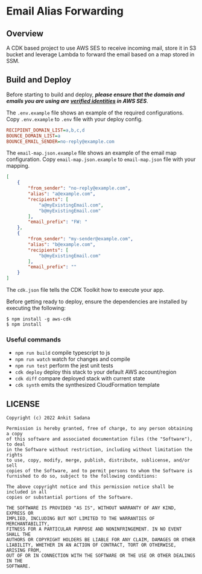 # Email Alias Forwarding

## Overview

A CDK based project to use AWS SES to receive incoming mail, store it in S3 bucket and leverage Lambda to forward the email based on a map stored in SSM.

<!-- INSERT ARCHITECTURE DIAGRAM -->

## Build and Deploy

Before starting to build and deploy, ***please ensure that the domain and emails you are using are [verified identities] in AWS SES***.

The `.env.example` file shows an example of the required configurations. Copy `.env.example` to `.env` file with your deploy config.

```ini
RECIPIENT_DOMAIN_LIST=a,b,c,d
BOUNCE_DOMAIN_LIST=a
BOUNCE_EMAIL_SENDER=no-reply@example.com
```


The `email-map.json.example` file shows an example of the email map configuration. Copy `email-map.json.example` to `email-map.json` file with your mapping.

```json
[
    {
        "from_sender": "no-reply@example.com",
        "alias": "a@example.com",
        "recipients": [
            "a@myExistingEmail.com",
            "b@myExistingEmail.com"
        ],
        "email_prefix": "FW: "
    },
    {
        "from_sender": "my-sender@example.com",
        "alias": "b@example.com",
        "recipients": [
            "b@myExistingEmail.com"
        ],
        "email_prefix": ""
    }
]
```

The `cdk.json` file tells the CDK Toolkit how to execute your app.

Before getting ready to deploy, ensure the dependencies are installed by executing the following:

```
$ npm install -g aws-cdk
$ npm install
```

### Useful commands

* `npm run build`   compile typescript to js
* `npm run watch`   watch for changes and compile
* `npm run test`    perform the jest unit tests
* `cdk deploy`      deploy this stack to your default AWS account/region
* `cdk diff`        compare deployed stack with current state
* `cdk synth`       emits the synthesized CloudFormation template

## LICENSE

```
Copyright (c) 2022 Ankit Sadana

Permission is hereby granted, free of charge, to any person obtaining a copy
of this software and associated documentation files (the "Software"), to deal
in the Software without restriction, including without limitation the rights
to use, copy, modify, merge, publish, distribute, sublicense, and/or sell
copies of the Software, and to permit persons to whom the Software is
furnished to do so, subject to the following conditions:

The above copyright notice and this permission notice shall be included in all
copies or substantial portions of the Software.

THE SOFTWARE IS PROVIDED "AS IS", WITHOUT WARRANTY OF ANY KIND, EXPRESS OR
IMPLIED, INCLUDING BUT NOT LIMITED TO THE WARRANTIES OF MERCHANTABILITY,
FITNESS FOR A PARTICULAR PURPOSE AND NONINFRINGEMENT. IN NO EVENT SHALL THE
AUTHORS OR COPYRIGHT HOLDERS BE LIABLE FOR ANY CLAIM, DAMAGES OR OTHER
LIABILITY, WHETHER IN AN ACTION OF CONTRACT, TORT OR OTHERWISE, ARISING FROM,
OUT OF OR IN CONNECTION WITH THE SOFTWARE OR THE USE OR OTHER DEALINGS IN THE
SOFTWARE.
```

[verified identities]: <https://docs.aws.amazon.com/ses/latest/dg/creating-identities.html>